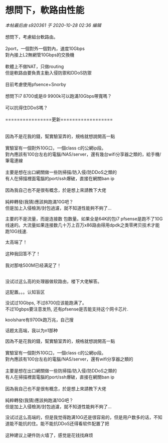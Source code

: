 # 想問下，軟路由性能


<i class="pstatus"> 本帖最后由 s920361 于 2020-10-28 02:36 编辑 </i><br />
<br />
想問下，考慮組台軟路由。<br />
<br />
2port，一個對外一個對內，速度10Gbps<br />
對內接上L2無網管10Gbps的交換機<br />
<br />
軟體上不做NAT，只做routing<br />
但是軟路由要負責主動入侵防禦和DDoS防禦<br />
<br />
目前考慮使用pfsence+Snorby<br />
<br />
想問下i7 8700或是i9 9900k可以跑滿10Gbps帶寬嗎？<br />
<br />
可以抗得住DDoS嗎？<br />
<br />
================更新==================<br />
<br />
<br />
因為不是花我的錢，幫實驗室弄的，規格就想說開高一點<br />
<br />
實驗室有一個對外10G口，一個class c的公網ip段。<br />
對內應該有100台左右的電腦/NAS/server，還有幾台wifi分享器之類的，給手機/筆電連線<br />
<br />
主要是想在出口網關做一些防掃描/防入侵/防DDoS之類的<br />
有人在掃描裡面電腦的port/ssh爆破，直接在網關ban ip<br />
<br />
因為我自己也不是很有概念，於是想上來請教下大佬<br />
<br />
純粹轉發(我猜)應該夠跑滿10G吧？<br />
但是加上入侵檢測/封包過濾，就不知道性能夠不夠了...

主要的不是流量，而是连接数 包数量。如果全是64K的包i7 pfsense是跑不了10G线速的。大流量如果连接数几十万上百万x86路由得用dpdk之类零拷贝技术才能跑10G线速.<br />


太高端了！<br />
<br />
这种我回答不了！<br />
<br />
我对那啥500M已经满足了！<br />
<br />
<img src="static/image/smiley/default/lol.gif" smilieid="12" border="0" alt="" /><img src="static/image/smiley/default/lol.gif" smilieid="12" border="0" alt="" /><img src="static/image/smiley/default/lol.gif" smilieid="12" border="0" alt="" />

没试过这么高的处理器做软路由，楼下大佬解答。

这配置。。。认知盲区<img src="static/image/smiley/default/lol.gif" smilieid="12" border="0" alt="" /><img src="static/image/smiley/default/lol.gif" smilieid="12" border="0" alt="" />

没试过10Gbps, 不过8700应该能跑满了。<br />
不过10gbps要注意发热, 还有pfsense是否能支持这个网卡芯片.<br />
<img src="static/image/smiley/default/sweat.gif" smilieid="10" border="0" alt="" />

koolshare有9700k跑万兆，自己搜

话题太高端，我以为n1那种

因為不是花我的錢，幫實驗室弄的，規格就想說開高一點<br />
<br />
實驗室有一個對外10G口，一個class c的公網ip段。<br />
對內應該有100台左右的電腦/NAS/server，還有wifi分享器之類的<br />
<br />
主要是想在出口網關做一些防掃描/防入侵/防DDoS之類的<br />
有人在掃描裡面電腦的port/ssh爆破，直接在網關ban ip<br />
<br />
因為我自己也不是很有概念，於是想上來請教下大佬<br />
<br />
純粹轉發(我猜)應該夠跑滿10G吧？<br />
但是加上入侵檢測/封包過濾，就不知道性能夠不夠了...

没试过这么高端的，但是我觉得跑满10G还是很容易的，但是用户数多的话，不知道能不能抗的住。能不能抗DDoS还得看软件配置了把<br />
<br />
这种建议上硬件防火墙了，感觉是花钱找麻烦<img id="aimg_hsd1v" onclick="zoom(this, this.src, 0, 0, 0)" class="zoom" src="https://cdn.jsdelivr.net/gh/hishis/forum-master/public/images/patch.gif" onmouseover="img_onmouseoverfunc(this)" onload="thumbImg(this)" border="0" alt="" />
